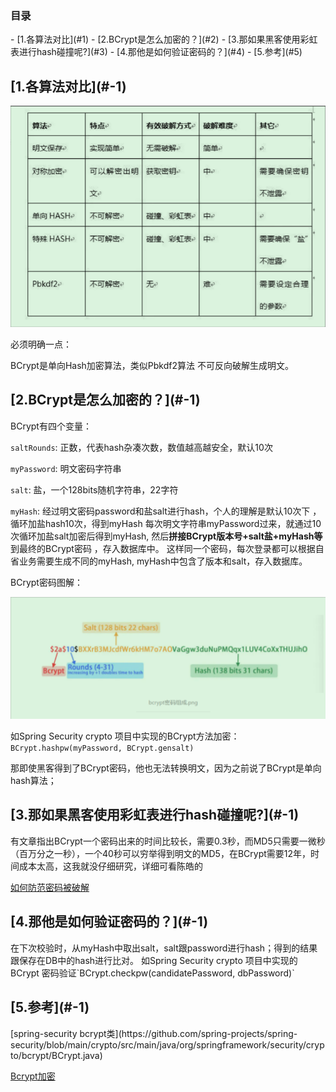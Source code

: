 <h3 id="-1">目录</h3>
- [1.各算法对比](#1)
- [2.BCrypt是怎么加密的？](#2)
- [3.那如果黑客使用彩虹表进行hash碰撞呢?](#3)
- [4.那他是如何验证密码的？](#4)
- [5.参考](#5)

<h2 id="1">[1.各算法对比](#-1)</h2>

![加密算法对比](./assets/加密算法对比.png "加密算法对比")

必须明确一点：

BCrypt是单向Hash加密算法，类似Pbkdf2算法 不可反向破解生成明文。

<h2 id="2">[2.BCrypt是怎么加密的？](#-1)</h2>

BCrypt有四个变量：

`saltRounds`: 正数，代表hash杂凑次数，数值越高越安全，默认10次

`myPassword`: 明文密码字符串

`salt`: 盐，一个128bits随机字符串，22字符

`myHash`: 经过明文密码password和盐salt进行hash，个人的理解是默认10次下 ，循环加盐hash10次，得到myHash
每次明文字符串myPassword过来，就通过10次循环加盐salt加密后得到myHash, 然后**拼接BCrypt版本号+salt盐+myHash等**到最终的BCrypt密码 ，存入数据库中。
这样同一个密码，每次登录都可以根据自省业务需要生成不同的myHash, myHash中包含了版本和salt，存入数据库。

BCrypt密码图解：

![BCrypt加密图解](./assets/BCrypt加密图解.png "BCrypt加密图解")

如Spring Security crypto 项目中实现的BCrypt方法加密：`BCrypt.hashpw(myPassword, BCrypt.gensalt)`

那即使黑客得到了BCrypt密码，他也无法转换明文，因为之前说了BCrypt是单向hash算法；

<h2 id="3">[3.那如果黑客使用彩虹表进行hash碰撞呢?](#-1)</h2>
有文章指出BCrypt一个密码出来的时间比较长，需要0.3秒，而MD5只需要一微秒（百万分之一秒），一个40秒可以穷举得到明文的MD5，在BCrypt需要12年，时间成本太高，这我就没仔细研究，详细可看陈皓的

[如何防范密码被破解](https://coolshell.cn/articles/2078.html)

<h2 id="4">[4.那他是如何验证密码的？](#-1)</h2>
在下次校验时，从myHash中取出salt，salt跟password进行hash；得到的结果跟保存在DB中的hash进行比对。
如Spring Security crypto 项目中实现的BCrypt 密码验证`BCrypt.checkpw(candidatePassword, dbPassword)`

<h2 id="5">[5.参考](#-1)</h2>
[spring-security bcrypt类](https://github.com/spring-projects/spring-security/blob/main/crypto/src/main/java/org/springframework/security/crypto/bcrypt/BCrypt.java)

[Bcrypt加密](https://www.cnblogs.com/soft-engineer/p/15724281.html)
